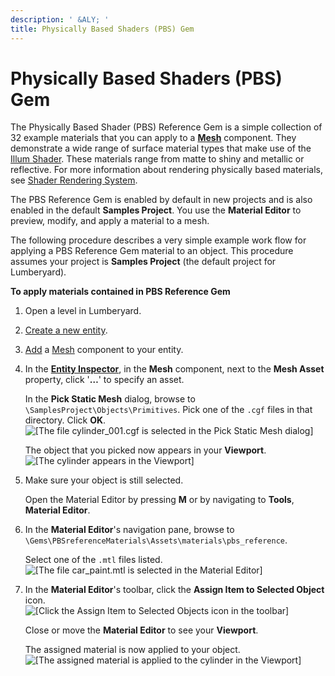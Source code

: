 ```yaml
---
description: ' &ALY; '
title: Physically Based Shaders (PBS) Gem
---
```

# Physically Based Shaders \(PBS\) Gem<a name="gems-system-gem-pbs"></a>

The Physically Based Shader \(PBS\) Reference Gem is a simple collection of 32 example materials that you can apply to a **[Mesh](component-static-mesh.md#component-static-mesh-properties)** component\. They demonstrate a wide range of surface material types that make use of the [Illum Shader](/docs/userguide/shaders/illum.md)\. These materials range from matte to shiny and metallic or reflective\. For more information about rendering physically based materials, see [Shader Rendering System](/docs/userguide/materials/shaders/intro.md)\.

The PBS Reference Gem is enabled by default in new projects and is also enabled in the default **Samples Project**\. You use the **Material Editor** to preview, modify, and apply a material to a mesh\.

The following procedure describes a very simple example work flow for applying a PBS Reference Gem material to an object\. This procedure assumes your project is **Samples Project** \(the default project for Lumberyard\)\.

**To apply materials contained in PBS Reference Gem**

1. Open a level in Lumberyard\.

1. [Create a new entity](/docs/userguide/creating-entity.md)\.

1. [Add](/docs/userguide/components/working-adding.md) a [Mesh](component-static-mesh.md#component-static-mesh-properties) component to your entity\.

1. In the [**Entity Inspector**](/docs/userguide/components/entity-inspector.md), in the **Mesh** component, next to the **Mesh Asset** property, click '**…**' to specify an asset\. 

   In the **Pick Static Mesh** dialog, browse to `\SamplesProject\Objects\Primitives`\. Pick one of the `.cgf` files in that directory\. Click **OK**\.  
![\[The file cylinder_001.cgf is selected in the Pick Static Mesh dialog\]](/images/userguide/gems/gems-system-gem-pbs-1.png)

   The object that you picked now appears in your **Viewport**\.  
![\[The cylinder appears in the Viewport\]](/images/userguide/gems/gems-system-gem-pbs-2.png)

1. Make sure your object is still selected\.

   Open the Material Editor by pressing **M** or by navigating to **Tools**, **Material Editor**\.

1. In the **Material Editor**'s navigation pane, browse to `\Gems\PBSreferenceMaterials\Assets\materials\pbs_reference`\.

   Select one of the `.mtl` files listed\.  
![\[The file car_paint.mtl is selected in the Material Editor\]](/images/userguide/gems/gems-system-gem-pbs-3.png)

1. In the **Material Editor**'s toolbar, click the **Assign Item to Selected Object** icon\.  
![\[Click the Assign Item to Selected Objects icon in the toolbar\]](/images/userguide/gems/gems-system-gem-pbs-4.png)

   Close or move the **Material Editor** to see your **Viewport**\.

   The assigned material is now applied to your object\.  
![\[The assigned material is applied to the cylinder in the Viewport\]](/images/userguide/gems/gems-system-gem-pbs-5.png)